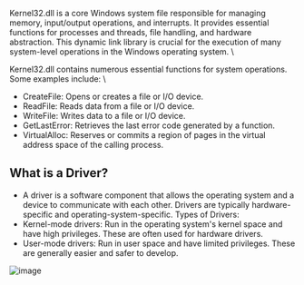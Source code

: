 Kernel32.dll is a core Windows system file responsible for managing memory, input/output operations, and interrupts. It provides essential functions for processes and threads, file handling, and hardware abstraction. This dynamic link library is crucial for the execution of many system-level operations in the Windows operating system. \

Kernel32.dll contains numerous essential functions for system operations. Some examples include: \
- CreateFile: Opens or creates a file or I/O device.
- ReadFile: Reads data from a file or I/O device.
- WriteFile: Writes data to a file or I/O device.
- GetLastError: Retrieves the last error code generated by a function.
- VirtualAlloc: Reserves or commits a region of pages in the virtual address space of the calling process.


## What is a Driver?
- A driver is a software component that allows the operating system and a device to communicate with each other. Drivers are typically hardware-specific and operating-system-specific.
Types of Drivers:
- Kernel-mode drivers: Run in the operating system's kernel space and have high privileges. These are often used for hardware drivers.
- User-mode drivers: Run in user space and have limited privileges. These are generally easier and safer to develop.


![image](https://github.com/user-attachments/assets/b17ad23f-1ba3-4abd-97f8-3d9a173f47d2)
